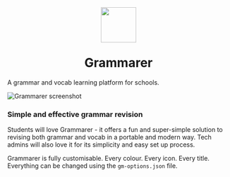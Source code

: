 <center>
<img src="https://image.ibb.co/e1jeGT/icon_800x800.png" width="80" style="margin-bottom:-10px">
<h1>Grammarer</h1>
</center>


A grammar and vocab learning platform for schools.

![Grammarer screenshot](https://image.ibb.co/kzWOAo/frame_chrome_mac.png)

### Simple and effective grammar revision
Students will love Grammarer - it offers a fun and super-simple solution to revising both grammar and vocab in a portable and modern way. Tech admins will also love it for its simplicity and easy set up process.

Grammarer is fully customisable. Every colour. Every icon. Every title. Everything can be changed using the `gm-options.json` file.

###